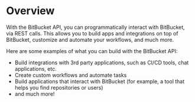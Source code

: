 # Overview

With the BitBucket API, you can programmatically interact with BitBucket, via
REST calls. This allows you to build apps and integrations on top of BitBucket,
customize and automate your workflows, and much more.

Here are some examples of what you can build with the BitBucket API:

- Build integrations with 3rd party applications, such as CI/CD tools, chat
  applications, etc.
- Create custom workflows and automate tasks
- Build applications that interact with BitBucket (for example, a tool that
  helps you find repositories or users)
- and much more!
